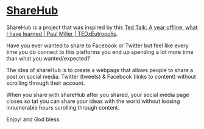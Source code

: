 # [ShareHub](https://sharehub.lionelnkaya.com/) 

ShareHub is a project that was inspired by this [Ted Talk: A year offline, what I have learned | Paul Miller | TEDxEutropolis](https://youtu.be/trVzyG4zFMU).

Have you ever wanted to share to Facebook or Twitter but feel like every time you do connect to this platforms you end up spending a lot more time than what you wanted/expected?

The idea of shareHub is to create a webpage that allows people to share a post on social media: Twitter (tweets) & Facebook (links to content) without scrolling through their account.

When you share with shareHub after you shared, your social media page closes so tat you can share your ideas with the world without loosing innumerable hours scrolling through content.

Enjoy! and God bless.

